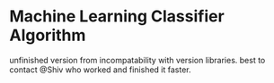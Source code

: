 # Machine Learning Classifier Algorithm

unfinished version from incompatability with version libraries. best to contact @Shiv who worked and finished it faster. 
